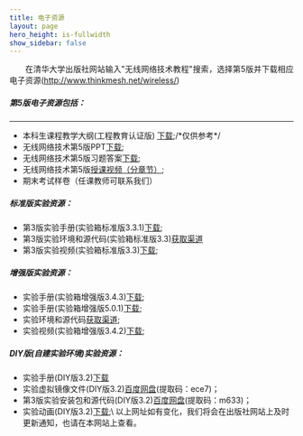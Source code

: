 ```yaml
---
title: 电子资源
layout: page
hero_height: is-fullwidth
show_sidebar: false
---
```

<Body>
<p style="text-indent:2em; text-align:justify;line-height:140%;margin-bottom:2px;word-break:break-all;">在清华大学出版社网站输入"无线网络技术教程"搜索，选择第5版并下载相应电子资源(<span><a href="http://www.thinkmesh.net/wireless/"><u>http://www.thinkmesh.net/wireless/</u></a></span>)</p>
</Body>

##### 第5版电子资源包括：
----------------------
- 本科生课程教学大纲(工程教育认证版) <a href="https://0nil0.github.io/publications/无线网络技术教学大纲20170715.doc"> 下载</a>;/\*仅供参考\*/
- 无线网络技术第5版PPT<a href="https://0nil0.github.io/publications/无线网络技术第5版PPT20230730.zip">下载</a>;
- 无线网络技术第5版习题答案<a href="https://0nil0.github.io/publications/无线网络技术第5版习题答案20230731.pdf">下载</a>;
- 无线网络技术第5版<a href="http://www.thinkmesh.net/wireless/version4Video.html">授课视频（分章节）</a>;
- 期末考试样卷（任课教师可联系我们）

##### 标准版实验资源：
- 第3版实验手册(实验箱标准版3.3.1)<a href="https://0nil0.github.io/publications/无线网络技术实验箱实验手册20171218.pdf">下载</a>;
- 第3版实验环境和源代码(实验箱标准版3.3)<a href="http://fastswitch.org/nd.jsp?id=55&_np=2_617">获取渠道</a>
- 第3版实验视频(实验箱标准版3.3)<a href="exp_demo.html">下载</a>;<!-- 2失效 -->

##### 增强版实验资源：
- 实验手册(实验箱增强版3.4.3)<a href="https://0nil0.github.io/publications/无线网络技术实验箱实验手册20181129.pdf">下载</a>;
- 实验手册(实验箱增强版5.0.1)<a href="https://0nil0.github.io/publications/无线网络技术实验手册20230906.pdf">下载</a>;
- 实验环境和源代码<a href="http://fastswitch.org/nd.jsp?id=55&_np=2_617">获取渠道</a>;
- 实验视频(实验箱增强版3.4.2)<a href="exp_demo.html">下载</a>;<!-- 3失效 -->

##### DIY版(自建实验环境)实验资源：
- 实验手册(DIY版3.2)<a href="https://0nil0.github.io/publications/无线网络技术实验箱实验手册20181129.pdf">下载</a>
- 实验虚拟镜像文件(DIY版3.2)<a href="https://pan.baidu.com/share/init?surl=n3tR8zp7WNzV3UXK5zSHLw">百度网盘</a>(提取码：ece7)；
- 第3版实验安装包和源代码(DIY版3.2)<a href="https://pan.baidu.com/share/init?surl=11azfOSzQMXHRS0Q7TdHGw">百度网盘</a>(提取码：m633)；
- 实验动画(DIY版3.2)<a href="http://fastswitch.org/nd.jsp?id=55&_np=2_617">下载</a>;<!-- 失效 -->\\
以上网址如有变化，我们将会在出版社网站上及时更新通知，也请在本网站上查看。